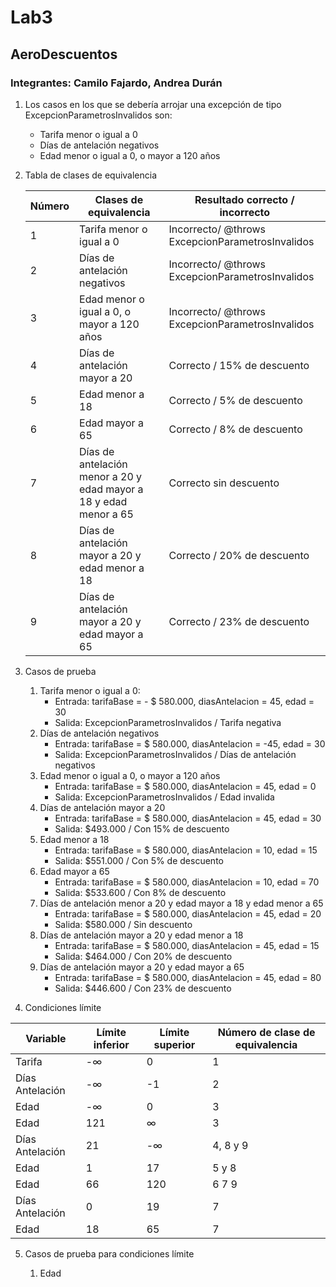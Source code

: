 # Lab3
## AeroDescuentos
### Integrantes: Camilo Fajardo, Andrea Durán

1. Los casos en los que se debería arrojar una excepción de tipo ExcepcionParametrosInvalidos son:

    - Tarifa menor o igual a 0
    - Días de antelación negativos
    - Edad menor o igual a 0, o mayor a 120 años


2. Tabla de clases de equivalencia

    | Número | Clases de equivalencia| Resultado correcto / incorrecto|
    |--------|-------|----|
    | 1 | Tarifa menor o igual a 0 | Incorrecto/ @throws ExcepcionParametrosInvalidos |
    |2| Días de antelación  negativos| Incorrecto/ @throws ExcepcionParametrosInvalidos |
    |3| Edad menor o igual a 0, o mayor a 120 años| Incorrecto/ @throws ExcepcionParametrosInvalidos |
    |4| Días de antelación mayor a 20| Correcto / 15% de descuento|
    |5| Edad menor a 18 | Correcto / 5% de descuento|
    |6| Edad mayor a 65 | Correcto / 8% de descuento|
    |7| Días de antelación menor a 20 y edad mayor a 18 y edad menor a 65 | Correcto sin descuento|
    |8| Días de antelación mayor a 20 y edad menor a 18 | Correcto / 20% de descuento|
    |9 | Días de antelación mayor a 20 y edad mayor a 65| Correcto / 23% de descuento|

    
3. Casos de prueba

    1. Tarifa menor o igual a 0:
        - Entrada: tarifaBase = - $ 580.000, diasAntelacion = 45, edad = 30
        - Salida: ExcepcionParametrosInvalidos / Tarifa negativa
    2. Días de antelación  negativos
        - Entrada: tarifaBase =  $ 580.000, diasAntelacion = -45, edad = 30
        - Salida: ExcepcionParametrosInvalidos / Días de antelación negativos
    3. Edad menor o igual a 0, o mayor a 120 años
        - Entrada: tarifaBase =  $ 580.000, diasAntelacion = 45, edad = 0
        - Salida: ExcepcionParametrosInvalidos / Edad invalida
    4. Días de antelación mayor a 20
        - Entrada: tarifaBase =  $ 580.000, diasAntelacion = 45, edad = 30
        - Salida: $493.000 / Con 15% de descuento
    5. Edad menor a 18
        - Entrada: tarifaBase =  $ 580.000, diasAntelacion = 10, edad = 15
        - Salida: $551.000 / Con 5% de descuento
    6. Edad mayor a 65
        - Entrada: tarifaBase =  $ 580.000, diasAntelacion = 10, edad = 70
        - Salida: $533.600 / Con 8% de descuento
    7. Días de antelación menor a 20 y edad mayor a 18 y edad menor a 65
        - Entrada: tarifaBase =  $ 580.000, diasAntelacion = 45, edad = 20
        - Salida: $580.000 / Sin descuento
    8. Días de antelación mayor a 20 y edad menor a 18
        - Entrada: tarifaBase =  $ 580.000, diasAntelacion = 45, edad = 15
        - Salida: $464.000 / Con 20% de descuento
    9.  Días de antelación mayor a 20 y edad mayor a 65
        - Entrada: tarifaBase =  $ 580.000, diasAntelacion = 45, edad = 80
        - Salida: $446.600 / Con 23% de descuento

4. Condiciones límite

|Variable | Límite inferior | Límite superior | Número de clase de equivalencia |
|-----|---|-----|----|
|Tarifa| -&#8734; | 0 | 1 |
| Días Antelación | -&#8734; | -1 | 2 |
| Edad | -&#8734; | 0 | 3 |
| Edad | 121 | &#8734; | 3 |
| Días Antelación | 21 | -&#8734; | 4, 8 y 9 |
| Edad | 1 | 17 | 5 y 8|
| Edad | 66 | 120 | 6 7 9 |
| Días Antelación | 0 | 19 | 7 |
| Edad | 18 | 65 | 7 |

5. Casos de prueba para condiciones límite

    1. Edad 
